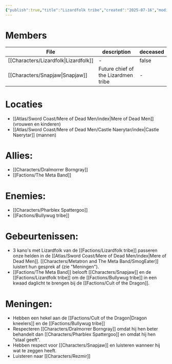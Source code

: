 ```yaml
---
{"publish":true,"title":"Lizardfolk tribe","created":"2025-07-16","modified":"2025-07-23T10:31:14.160+02:00","published":"2025-07-16","cssclasses":""}
---
```


# Members
| File                                             | description                         | deceased |
| ------------------------------------------------ | ----------------------------------- | -------- |
| [[Characters/Lizardfolk\|Lizardfolk]] | \-                                  | false    |
| [[Characters/Snapjaw\|Snapjaw]]       | Future chief of the Lizardmen tribe | \-       |

# Locaties
- [[Atlas/Sword Coast/Mere of Dead Men/index\|Mere of Dead Men]] (vrouwen en kinderen)
- [[Atlas/Sword Coast/Mere of Dead Men/Castle Naerytar/index\|Castle Naerytar]] (mannen)
# Allies:
- [[Characters/Dralmorrer Borngray]]
- [[Factions/The Meta Band]]
# Enemies:
- [[Characters/Pharblex Spattergoo]]
- [[Factions/Bullywug tribe]] 
# Gebeurtenissen:
- 3 kano's met Lizardfolk van de [[Factions/Lizardfolk tribe]] passeren onze helden in de [[Atlas/Sword Coast/Mere of Dead Men/index\|Mere of Dead Men]]. [[Characters/Metatron and The Meta Band/SmogEater]] luistert hun gesprek af (zie "Meningen").
- [[Factions/The Meta Band]] belooft [[Characters/Snapjaw]] en de [[Factions/Lizardfolk tribe]] om de [[Factions/Bullywug tribe]] in een kwaad daglicht te brengen bij de [[Factions/Cult of the Dragon]]. 
# Meningen:
- Hebben een hekel aan de [[Factions/Cult of the Dragon\|Dragon kneelers]] en de [[Factions/Bullywug tribe]]
- Respecteren [[Characters/Dralmorrer Borngray]] omdat hij hen beter behandelt dan [[Characters/Pharblex Spattergoo]] en omdat hij hen "staal geeft".
- Hebben respect voor [[Characters/Snapjaw]] en luisteren wanneer hij wat te zeggen heeft.
- Luisteren naar [[Characters/Rezmir]]

